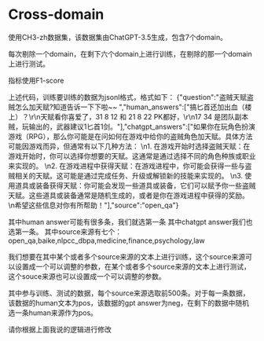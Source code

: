 # Cross-domain

使用CH3-zh数据集，该数据集由ChatGPT-3.5生成，包含7个domain。

每次剔除一个domain，在剩下六个domain上进行训练，在剔除的那一个domain上进行测试。

指标使用F1-score



上述代码，训练要训练的数据为jsonl格式，格式如下：
{"question":"盗贼天赋盗贼怎么加天赋?知道告诉一下下啦~~ ","human_answers":["搞匕首还加出血（楼上）？\r\n天赋看你喜爱了，31 8 12 和  21 8 22 PK都好，\r\n17 34 是团队副本贼，玩输出的，武器建议1匕首1剑。"],"chatgpt_answers":["如果你在玩角色扮演游戏（RPG），那么你可能是在问如何在游戏中给你的盗贼角色加天赋。具体方法可能因游戏而异，但通常有以下几种方法： \n1. 在游戏开始时选择盗贼天赋：在游戏开始时，你可以选择你想要的天赋。这通常是通过选择不同的角色种族或职业来实现的。 \n2. 在游戏进程中获得天赋：在游戏进程中，你可能会获得一些与盗贼相关的天赋。这可能是通过完成任务、升级或解锁新的技能来实现的。 \n3. 使用道具或装备获得天赋：你可能会发现一些道具或装备，它们可以赋予你一些盗贼天赋。这些道具或装备通常是随机生成的，或者是你在游戏进程中获得的奖励。 \n希望这些信息对你有所帮助！"],"source":"open_qa"}


其中human answer可能有很多条，我们就选第一条
其中chatgpt answer我们也选第一条。
其中source来源有七个：open_qa,baike,nlpcc_dbpa,medicine,finance,psychology,law

我们想要在其中某个或者多个source来源的文本上进行训练，这个source来源可以设置成一个可以调整的参数，在某个或者多个source来源的文本上进行测试，这个souce来源也可以设置成一个可以调整的参数。

其中参与训练、测试的数据，每个source来源选取前500条。对于每一条数据，该数据的human文本为pos，该数据的gpt answer为neg，在剩下的数据中随机选一条human来源作为pos。

请你根据上面我说的逻辑进行修改